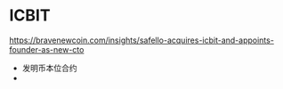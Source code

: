 # ICBIT
https://bravenewcoin.com/insights/safello-acquires-icbit-and-appoints-founder-as-new-cto
- 发明币本位合约
- 
